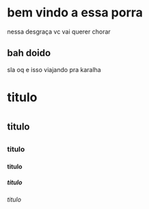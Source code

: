 # bem vindo a essa porra
nessa desgraça vc vai querer chorar

## bah doido
sla oq e isso
viajando pra karalha

# titulo <h1>

## titulo <h2>

### titulo <h3>

#### titulo <h4>

##### titulo <h5>
###### titulo <h6>